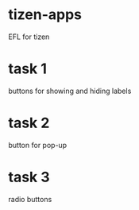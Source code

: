 # tizen-apps
EFL for tizen

# task 1
buttons for showing and hiding labels

# task 2
button for pop-up

# task 3
radio buttons


